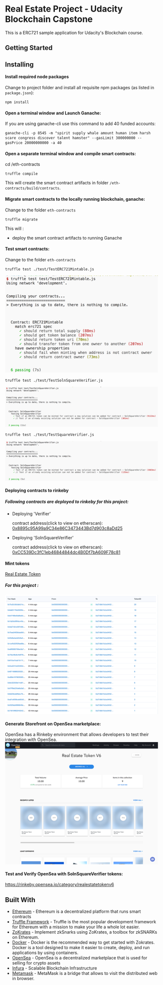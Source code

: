 # Real Estate Project - Udacity Blockchain Capstone
This is a ERC721 sample application for Udacity's Blockchain course. 

## Getting Started

## Installing


#### Install required node packages 
Change to project folder and install all requisite npm packages (as listed in ```package.json```):

```
npm install
```

#### Open a  terminal window and Launch Ganache:
If you are using ganache-cli use this command to add 40 funded accounts:

```
ganache-cli -p 8545 -m "spirit supply whale amount human item harsh scare congress discover talent hamster" --gasLimit 300000000 --gasPrice 20000000000 -a 40

```

#### Open a separate terminal window and  compile smart contracts:
cd /eth-contracts

```
truffle compile
```

This will create the smart contract artifacts in folder ```/eth-contracts/build/contracts```.

#### Migrate smart contracts to the locally running blockchain, ganache:
Change to the folder ```eth-contracts```

```
truffle migrate
```
This will :
  - deploy the smart contract artifacts to running Ganache 
 
#### Test smart contracts:
Change to the folder ```eth-contracts``` 
```
truffle test ./test/TestERC721Mintable.js 
```

![TestERC721Mintable.js](/images/TestERC721Mintable.png)

```
truffle test ./test/TestSolnSquareVerifier.js  
```

![TestSolnSquareVerifier.js](/images/TestSolnSquareVerifier.png)


```
truffle test ./test/TestSquareVerifier.js  
```

![TestSquareVerifier.js](/images/TestSquareVerifier.png)


#### Deploying contracts to rinkeby
##### Following contracts are deployed to rinkeby for this project:
* Deploying 'Verifier'

    contract address(click to view on etherscan):
    [0x8895c95A99a9C34e86C3473443Bd7d903c8aDd25](https://rinkeby.etherscan.io/address/0x8895c95A99a9C34e86C3473443Bd7d903c8aDd25)

* Deploying 'SolnSquareVerifier'

    contract address(click to view on etherscan):
[0xCC539Dc3fC1eb46844844dc4B0Df7bA609F78c81](https://rinkeby.etherscan.io/address/0xCC539Dc3fC1eb46844844dc4B0Df7bA609F78c81)


#### Mint tokens
[Real Estate Token](https://rinkeby.etherscan.io/token/0xCC539Dc3fC1eb46844844dc4B0Df7bA609F78c81)
##### For this project :
![](/images/minttoken.png)
#### Generate Storefront on OpenSea marketplace:
OpenSea has a Rinkeby environment that allows developers to test their integration with OpenSea. 
![OpenSea submit marketplace page](/images/opensea_front.png)

#### Test and Verify OpenSea with  SolnSquareVerifier tokens:

https://rinkeby.opensea.io/category/realestatetokenv6


## Built With

* [Ethereum](https://www.ethereum.org/) - Ethereum is a decentralized platform that runs smart contracts
* [Truffle Framework](http://truffleframework.com/) - Truffle is the most popular development framework for Ethereum with a mission to make your life a whole lot easier.
* [ZoKrates](https://github.com/Zokrates/ZoKrates) - Implement zkSnarks using ZoKrates, a toolbox for zkSNARKs on Ethereum.
* [Docker](https://docs.docker.com/install/) - Docker is the recommended way to get started with Zokrates. Docker is a tool designed to make it easier to create, deploy, and run applications by using containers.
* [OpenSea](https://docs.opensea.io/docs) - OpenSea is a decentralized marketplace that is used for selling for crypto assets
* [Infura](https://infura.io/) - Scalable Blockchain Infrastructure
* [Metamask](https://metamask.io/) - MetaMask is a bridge that allows to visit the distributed web in browser.